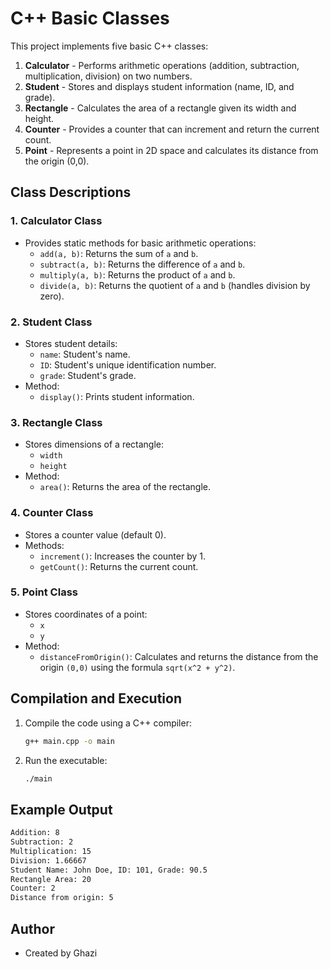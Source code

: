 # C++ Basic Classes

This project implements five basic C++ classes:

1. **Calculator** - Performs arithmetic operations (addition, subtraction, multiplication, division) on two numbers.
2. **Student** - Stores and displays student information (name, ID, and grade).
3. **Rectangle** - Calculates the area of a rectangle given its width and height.
4. **Counter** - Provides a counter that can increment and return the current count.
5. **Point** - Represents a point in 2D space and calculates its distance from the origin (0,0).

## Class Descriptions

### 1. Calculator Class
- Provides static methods for basic arithmetic operations:
  - `add(a, b)`: Returns the sum of `a` and `b`.
  - `subtract(a, b)`: Returns the difference of `a` and `b`.
  - `multiply(a, b)`: Returns the product of `a` and `b`.
  - `divide(a, b)`: Returns the quotient of `a` and `b` (handles division by zero).

### 2. Student Class
- Stores student details:
  - `name`: Student's name.
  - `ID`: Student's unique identification number.
  - `grade`: Student's grade.
- Method:
  - `display()`: Prints student information.

### 3. Rectangle Class
- Stores dimensions of a rectangle:
  - `width`
  - `height`
- Method:
  - `area()`: Returns the area of the rectangle.

### 4. Counter Class
- Stores a counter value (default 0).
- Methods:
  - `increment()`: Increases the counter by 1.
  - `getCount()`: Returns the current count.

### 5. Point Class
- Stores coordinates of a point:
  - `x`
  - `y`
- Method:
  - `distanceFromOrigin()`: Calculates and returns the distance from the origin `(0,0)` using the formula `sqrt(x^2 + y^2)`.

## Compilation and Execution

1. Compile the code using a C++ compiler:
   ```sh
   g++ main.cpp -o main
   ```
2. Run the executable:
   ```sh
   ./main
   ```

## Example Output
```sh
Addition: 8
Subtraction: 2
Multiplication: 15
Division: 1.66667
Student Name: John Doe, ID: 101, Grade: 90.5
Rectangle Area: 20
Counter: 2
Distance from origin: 5
```

## Author
- Created by Ghazi

